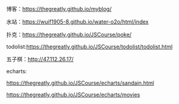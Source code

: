 博客：<https://thegreatly.github.io/myblog/>

水站：<https://wuif1905-8.github.io/water-o2o/html/index>

扑克：<https://thegreatly.github.io/JSCourse/poke/>

todolist:<https://thegreatly.github.io/JSCourse/todolist/todolist.html>

五子棋：<http://47.112.26.17/>

echarts:

<https://thegreatly.github.io/JSCourse/echarts/sandain.html>

<https://thegreatly.github.io/JSCourse/echarts/movies>